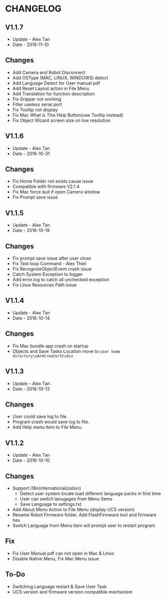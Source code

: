# CHANGELOG

## V1.1.7
- Update - Alex Tan
- Date - 2016-11-10

## Changes

- Add Camera and Robot Disconnect
- Add OSType (MAC, LINUX, WINDOWS) detect
- Add Language Detect for User manual pdf
- Add Reset Layout action in File Menu
- Add Translation for function description
- Fix Gripper not working
- Filter useless serial port
- Fix Tooltip not display
- Fix Mac What is This Help Button(use Tooltip instead)
- Fix Object Wizard screen size on low resolution


## V1.1.6
- Update - Alex Tan
- Date - 2016-10-31

## Changes

- Fix Home Folder not exists cause issue
- Compatible with firmware V2.1.4
- Fix Mac force quit if open Camera window
- Fix Prompt save issue

## V1.1.5
- Update - Alex Tan
- Date   - 2016-10-19

## Changes

- Fix prompt save issue after user close
- Fix Test loop Command - Alex Thiel
- Fix RecognizeObjectEvent crash issue
- Catch System Exception to logger
- Add error.log to catch all unchecked exception
- Fix Linux Resources Path issue

## V1.1.4
- Update - Alex Tan
- Date   - 2016-10-14

## Changes

- Fix Mac bundle app crash on startup
- Objects and Save Tasks Location move to `user home directory\uArmCreatorStudio`

## V1.1.3
- Update - Alex Tan
- Date   - 2016-10-13

## Changes

- User could save log to file.
- Program crash would save log to file.
- Add Help menu item to File Menu.

## V1.1.2
- Update - Alex Tan
- Date   - 2016-10-10

## Changes

- Support i18n(internationalization)
    - Detect user system locate load different language packs in first time
    - User can switch lanugages from Menu Items
    - Save Language to settings.txt
- Add About Menu Action to File Menu (display UCS version)
- Rename Robot Firmware folder, Add FlashFirmware tool and firmware hex
- Switch Language from Menu item will prompt user to restart program

## Fix

- Fix User Manual.pdf can not open in Mac & Linux
- Disable Native Menu, Fix Mac Menu issue

## To-Do

- Switching Language restart & Save User Task
- UCS version and firmware version compatible mechanism
